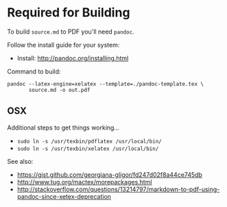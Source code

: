 # Required for Building

To build `source.md` to PDF you'll need `pandoc`.

Follow the install guide for your system:

  * Install: http://pandoc.org/installing.html

Command to build:

```
pandoc --latex-engine=xelatex --template=./pandoc-template.tex \
       source.md -o out.pdf
```

## OSX

Additional steps to get things working...

  * `sudo ln -s /usr/texbin/pdflatex /usr/local/bin/`
  * `sudo ln -s /usr/texbin/xelatex /usr/local/bin/`

See also:

  * https://gist.github.com/georgiana-gligor/fd247d02f8a44ce745db
  * http://www.tug.org/mactex/morepackages.html
  * http://stackoverflow.com/questions/13214797/markdown-to-pdf-using-pandoc-since-xetex-deprecation
